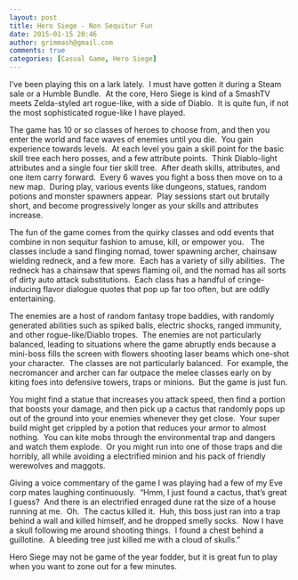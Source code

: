 ```yaml
---
layout: post
title: Hero Siege - Non Sequitur Fun
date: 2015-01-15 20:46
author: grimmash@gmail.com
comments: true
categories: [Casual Game, Hero Siege]
---
```

I’ve been playing this on a lark lately.  I must have gotten it during a Steam sale or a Humble Bundle.  At the core, Hero Siege is kind of a SmashTV meets Zelda-styled art rogue-like, with a side of Diablo.  It is quite fun, if not the most sophisticated rogue-like I have played.

The game has 10 or so classes of heroes to choose from, and then you enter the world and face waves of enemies until you die.  You gain experience towards levels.  At each level you gain a skill point for the basic skill tree each hero posses, and a few attribute points.  Think Diablo-light attributes and a single four tier skill tree.  After death skills, attributes, and one item carry forward.  Every 6 waves you fight a boss then move on to a new map.  During play, various events like dungeons, statues, random potions and monster spawners appear.  Play sessions start out brutally short, and become progressively longer as your skills and attributes increase.

The fun of the game comes from the quirky classes and odd events that combine in non sequitur fashion to amuse, kill, or empower you.   The classes include a sand flinging nomad, tower spawning archer, chainsaw wielding redneck, and a few more.  Each has a variety of silly abilities.  The redneck has a chainsaw that spews flaming oil, and the nomad has all sorts of dirty auto attack substitutions.  Each class has a handful of cringe-inducing flavor dialogue quotes that pop up far too often, but are oddly entertaining.

The enemies are a host of random fantasy trope baddies, with randomly generated abilities such as spiked balls, electric shocks, ranged immunity, and other rogue-like/Diablo tropes.  The enemies are not particularly balanced, leading to situations where the game abruptly ends because a mini-boss fills the screen with flowers shooting laser beams which one-shot your character.  The classes are not particularly balanced.  For example, the necromancer and archer can far outpace the melee classes early on by kiting foes into defensive towers, traps or minions.  But the game is just fun.

You might find a statue that increases you attack speed, then find a portion that boosts your damage, and then pick up a cactus that randomly pops up out of the ground into your enemies whenever they get close.  Your super build might get crippled by a potion that reduces your armor to almost nothing.  You can kite mobs through the environmental trap and dangers and watch them explode.  Or you might run into one of those traps and die horribly, all while avoiding a electrified minion and his pack of friendly werewolves and maggots.

Giving a voice commentary of the game I was playing had a few of my Eve corp mates laughing continuously.  “Hmm, I just found a cactus, that’s great I guess?  And there is an electrified enraged dune rat the size of a house running at me.  Oh.  The cactus killed it.  Huh, this boss just ran into a trap behind a wall and killed himself, and he dropped smelly socks.  Now I have a skull following me around shooting things.  I found a chest behind a guillotine.  A bleeding tree just killed me with a cloud of skulls.”

Hero Siege may not be game of the year fodder, but it is great fun to play when you want to zone out for a few minutes.
